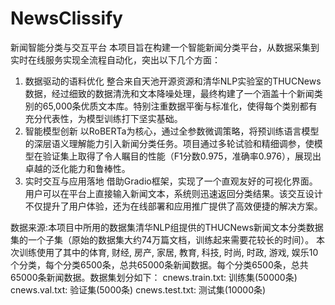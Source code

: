 # NewsClissify
新闻智能分类与交互平台
本项目旨在构建一个智能新闻分类平台，从数据采集到实时在线服务实现全流程自动化，突出以下几个方面：
1. 数据驱动的语料优化
 整合来自天池开源资源和清华NLP实验室的THUCNews数据，经过细致的数据清洗和文本降噪处理，最终构建了一个涵盖十个新闻类别的65,000条优质文本库。特别注重数据平衡与标准化，使得每个类别都有充分代表性，为模型训练打下坚实基础。
2. 智能模型创新
 以RoBERTa为核心，通过全参数微调策略，将预训练语言模型的深层语义理解能力引入新闻分类任务。项目通过多轮试验和精细调参，使模型在验证集上取得了令人瞩目的性能（F1分数0.975，准确率0.976），展现出卓越的泛化能力和鲁棒性。
3. 实时交互与应用落地
 借助Gradio框架，实现了一个直观友好的可视化界面。用户可以在平台上直接输入新闻文本，系统则迅速返回分类结果。该交互设计不仅提升了用户体验，还为在线部署和应用推广提供了高效便捷的解决方案。

数据来源:本项目中所用的数据集清华NLP组提供的THUCNews新闻文本分类数据集的一个子集（原始的数据集大约74万篇文档，训练起来需要花较长的时间）。 本次训练使用了其中的体育, 财经, 房产, 家居, 教育, 科技, 时尚, 时政, 游戏, 娱乐10个分类，每个分类6500条，总共65000条新闻数据。每个分类6500条，总共65000条新闻数据。数据集划分如下： cnews.train.txt: 训练集(50000条) cnews.val.txt: 验证集(5000条) cnews.test.txt: 测试集(10000条)
